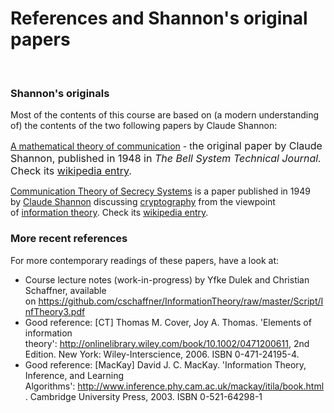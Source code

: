# References and Shannon's original papers

<p> </p>
<h3>Shannon's originals</h3>
<p>Most of the contents of this course are based on (a modern understanding of) the contents of the two following papers by Claude Shannon:</p>
<p><a href="https://canvas.uva.nl/courses/2205/files/68835/preview?verifier=WlZDkzTD0tFFKdK4Dkmclq0qLDRUwh9uuQdKsQQR" data-api-endpoint="https://canvas.uva.nl/api/v1/courses/2205/files/68835" data-api-returntype="File">A mathematical theory of communication</a> - t<span style="font-size: 1rem;">he original paper by Claude Shannon, published in 1948 in </span><i style="font-size: 1rem;">The Bell System Technical Journal.</i><span style="font-size: 1rem;"> Check its <a href="https://en.wikipedia.org/wiki/A_Mathematical_Theory_of_Communication" target="_blank">wikipedia entry</a>.</span></p>
<div title="Page 1">
<div>
<div>
<p><a href="https://canvas.uva.nl/courses/2205/files/68836/preview?verifier=FITjmRT98Qik70A6l19GSRpvbtGbxnbLoovrspiY" data-api-endpoint="https://canvas.uva.nl/api/v1/courses/2205/files/68836" data-api-returntype="File">Communication Theory of Secrecy Systems</a> is a paper published in 1949 by <a title="Claude Shannon" href="https://en.wikipedia.org/wiki/Claude_Shannon">Claude Shannon</a> discussing <a title="Cryptography" href="https://en.wikipedia.org/wiki/Cryptography">cryptography</a> from the viewpoint of <a title="Information theory" href="https://en.wikipedia.org/wiki/Information_theory">information theory</a>. Check its <a href="https://en.wikipedia.org/wiki/Communication_Theory_of_Secrecy_Systems" target="_blank">wikipedia entry</a>.</p>
</div>
</div>
</div>
<h3>More recent references</h3>
<p>For more contemporary readings of these papers, have a look at:</p>
<ul class="bullets-outside">
<li>Course lecture notes (work-in-progress) by Yfke Dulek and Christian Schaffner, available on<span> </span><a href="https://github.com/cschaffner/InformationTheory/raw/master/Script/InfTheory3.pdf" target="_blank">https://github.com/cschaffner/InformationTheory/raw/master/Script/InfTheory3.pdf</a>
</li>
<li>Good reference: [CT] Thomas M. Cover, Joy A. Thomas. 'Elements of information theory':<span> </span><a href="http://onlinelibrary.wiley.com/book/10.1002/0471200611" target="_blank">http://onlinelibrary.wiley.com/book/10.1002/0471200611</a>, 2nd Edition. New York: Wiley-Interscience, 2006. ISBN 0-471-24195-4.</li>
<li>Good reference: [MacKay] David J. C. MacKay. 'Information Theory, Inference, and Learning Algorithms':<span> </span><a href="http://www.inference.phy.cam.ac.uk/mackay/itila/book.html" target="_blank">http://www.inference.phy.cam.ac.uk/mackay/itila/book.html</a>. Cambridge University Press, 2003. ISBN 0-521-64298-1</li>
</ul>
<p> </p>